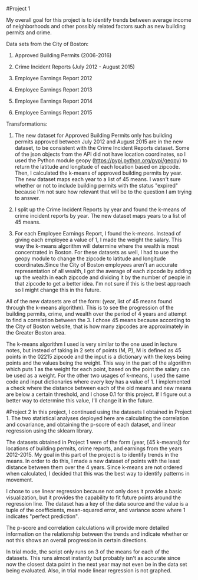#Project 1

My overall goal for this project is to identify trends between average income of neighborhoods and other possibly related factors such as new building permits and crime.

Data sets from the City of Boston:

1. Approved Building Permits (2006-2016)

2. Crime Incident Reports (July 2012 - August 2015)

3. Employee Earnings Report 2012

4. Employee Earnings Report 2013

5. Employee Earnings Report 2014

6. Employee Earnings Report 2015

Transformations:

1. The new dataset for Approved Building Permits only has building permits approved between July 2012 and August 2015 are in the new dataset, to be consistent with the Crime Incident Reports dataset. Some of the json objects from the API did not have location coordinates, so I used the Python module geopy (https://pypi.python.org/pypi/geopy) to return the latitude and longitude of each location based on zipcode. Then, I calculated the k-means of approved building permits by year. The new dataset maps each year to a list of 45 means. I wasn't sure whether or not to include building permits with the status "expired" because I'm not sure how relevant that will be to the question I am trying to answer.

2. I split up the Crime Incident Reports by year and found the k-means of crime incident reports by year. The new dataset maps years to a list of 45 means.

3. For each Employee Earnings Report, I found the k-means. Instead of giving each employee a value of 1, I made the weight the salary. This way the k-means algorithm will determine where the wealth is most concentrated in Boston. For these datasets as well, I had to use the geopy module to change the zipcode to latitude and longitude coordinates.Since the City of Boston employees aren't an accurate representation of all wealth, I got the average of each zipcode by adding up the wealth in each zipcode and dividing it by the number of people in that zipcode to get a better idea. I'm not sure if this is the best approach so I might change this in the future.

All of the new datasets are of the form: (year, list of 45 means found through the k-means algorithm). This is to see the progression of the building permits, crime, and wealth over the period of 4 years and attempt to find a correlation between the 3. I chose 45 means because according to the City of Boston website, that is how many zipcodes are approximately in the Greater Boston area.

The k-means algorithm I used is very similar to the one used in lecture notes, but instead of taking in 2 sets of points (M, P), M is defined as 45 points in the 02215 zipcode and the input is a dictionary with the keys being points and the values being the weight. This way in the part of the algorithm which puts 1 as the weight for each point, based on the point the salary can be used as a weight. For the other two usages of k-means, I used the same code and input dictionaries where every key has a value of 1. I implemented a check where the distance between each of the old means and new means are below a certain threshold, and I chose 0.1 for this project. If I figure out a better way to determine this value, I'll change it in the future.

#Project 2
In this project, I continued using the datasets I obtained in Project 1. The two statistical analyses deployed here are calculating the correlation and covariance, and obtaining the p-score of each dataset, and linear regression using the sklearn library. 

The datasets obtained in Project 1 were of the form (year, [45 k-means]) for locations of building permits, crime reports, and earnings from the years 2012-2015. My goal in this part of the project is to identify trends in the means. In order to do this, I made a new dataset of points with the least distance between them over the 4 years. Since k-means are not ordered when calculated, I decided that this was the best way to identify patterns in movement. 

I chose to use linear regression because not only does it provide a basic visualization, but it provides the capability to fit future points around the regression line. The dataset has a key of the data source and the value is a tuple of the coefficients, mean-squared error, and variance score where 1 indicates "perfect prediction".

The p-score and correlation calculations will provide more detailed information on the relationship between the trends and indicate whether or not this shows an overall progression in certain directions.

In trial mode, the script only runs on 3 of the means for each of the datasets. This runs almost instantly but probably isn't as accurate since now the closest data point in the next year may not even be in the data set being evaluated. Also, in trial mode linear regression is not graphed.
			